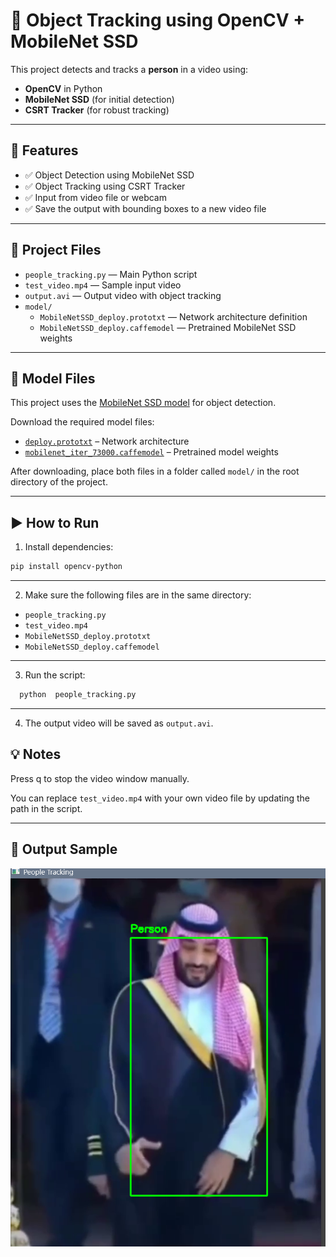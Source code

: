 # 🎯 Object Tracking using OpenCV + MobileNet SSD

This project detects and tracks a **person** in a video using:
- **OpenCV** in Python
- **MobileNet SSD** (for initial detection)
- **CSRT Tracker** (for robust tracking)

---

## 📌 Features

- ✅ Object Detection using MobileNet SSD
- ✅ Object Tracking using CSRT Tracker
- ✅ Input from video file or webcam
- ✅ Save the output with bounding boxes to a new video file

---

## 📂 Project Files

- `people_tracking.py` — Main Python script
- `test_video.mp4` — Sample input video
- `output.avi` — Output video with object tracking
- `model/`
  - `MobileNetSSD_deploy.prototxt` — Network architecture definition
  - `MobileNetSSD_deploy.caffemodel` — Pretrained MobileNet SSD weights

---

## 🧠 Model Files

This project uses the [MobileNet SSD model](https://github.com/chuanqi305/MobileNet-SSD) for object detection.

Download the required model files:

- [`deploy.prototxt`](https://github.com/chuanqi305/MobileNet-SSD/blob/master/deploy.prototxt) – Network architecture
- [`mobilenet_iter_73000.caffemodel`](https://github.com/chuanqi305/MobileNet-SSD/blob/bb17b6c3eef36d80be441ae8e5339be66e8e3b7a/mobilenet_iter_73000.caffemodel) – Pretrained model weights

After downloading, place both files in a folder called `model/` in the root directory of the project.

---

## ▶️ How to Run

1. Install dependencies:
   
```bash
pip install opencv-python
```
---
2. Make sure the following files are in the same directory:
   
- `people_tracking.py`
- `test_video.mp4` 
- `MobileNetSSD_deploy.prototxt`
- `MobileNetSSD_deploy.caffemodel`

---
3. Run the script:
   
 ```bash
   python  people_tracking.py
 ```
---
4. The output video will be saved as `output.avi`.

💡 Notes
---
Press q to stop the video window manually.

You can replace `test_video.mp4` with your own video file by updating the path in the script.

---

## 📸 Output Sample
   
![Sample Output](output_frame.png)
